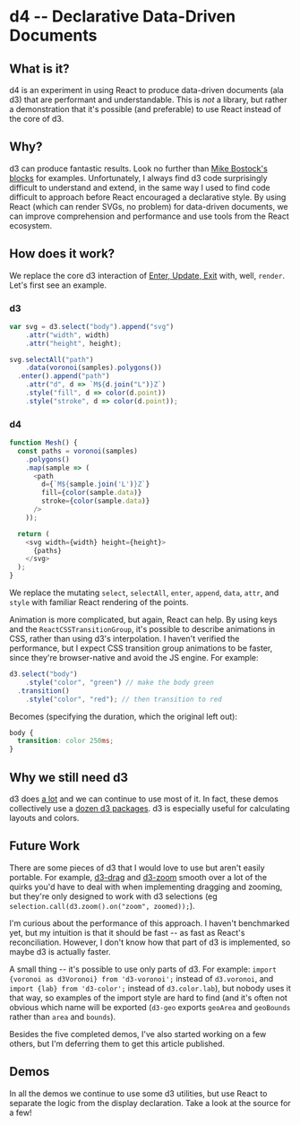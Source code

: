 # d4 -- **Declarative** Data-Driven Documents

## What is it?

d4 is an experiment in using React to produce data-driven documents (ala d3)
that are performant and understandable. This is *not* a library, but rather a
demonstration that it's possible (and preferable) to use React instead of the
core of d3.

## Why?

d3 can produce fantastic results. Look no further than [Mike Bostock's
blocks](https://bl.ocks.org/mbostock) for examples. Unfortunately, I
always find d3 code surprisingly difficult to understand and extend, in the
same way I used to find code difficult to approach before React encouraged a
declarative style. By using React (which can render SVGs, no problem) for
data-driven documents, we can improve comprehension and performance and use
tools from the React ecosystem.

## How does it work?

We replace the core d3 interaction of [Enter, Update, Exit](https://medium.com/@c_behrens/enter-update-exit-6cafc6014c36#.yty2g8g0e) with, well, `render`. Let's first see an example.

### d3

```javascript
var svg = d3.select("body").append("svg")
    .attr("width", width)
    .attr("height", height);

svg.selectAll("path")
    .data(voronoi(samples).polygons())
  .enter().append("path")
    .attr("d", d => `M${d.join("L")}Z`)
    .style("fill", d => color(d.point))
    .style("stroke", d => color(d.point));
```

### d4

```javascript
function Mesh() {
  const paths = voronoi(samples)
    .polygons()
    .map(sample => (
      <path
        d={`M${sample.join('L')}Z`}
        fill={color(sample.data)}
        stroke={color(sample.data)}
      />
    ));

  return (
    <svg width={width} height={height}>
      {paths}
    </svg>
  );
}
```

We replace the mutating `select`, `selectAll`, `enter`, `append`, `data`, `attr`, and `style` with familiar React rendering of the points.

Animation is more complicated, but again, React can help. By using keys and the `ReactCSSTransitionGroup`, it's possible to describe animations in CSS, rather than using d3's interpolation. I haven't verified the performance, but I expect CSS transition group animations to be faster, since they're browser-native and avoid the JS engine. For example:

```javascript
d3.select("body")
    .style("color", "green") // make the body green
  .transition()
    .style("color", "red"); // then transition to red
```

Becomes (specifying the duration, which the original left out):

```css
body {
  transition: color 250ms;
}
```

## Why we still need d3

d3 does [a lot](https://github.com/d3/d3/blob/master/API.md) and we can continue to use most of it. In fact, these demos collectively use a [dozen d3 packages](https://github.com/joelburget/d4/blob/master/package.json). d3 is especially useful for calculating layouts and colors.

## Future Work

There are some pieces of d3 that I would love to use but aren't easily portable. For example, [d3-drag](https://github.com/d3/d3-drag) and [d3-zoom](https://github.com/d3/d3-zoom) smooth over a lot of the quirks you'd have to deal with when implementing dragging and zooming, but they're only designed to work with d3 selections (eg `selection.call(d3.zoom().on("zoom", zoomed));`).

I'm curious about the performance of this approach. I haven't benchmarked yet, but my intuition is that it should be fast -- as fast as React's reconciliation. However, I don't know how that part of d3 is implemented, so maybe d3 is actually faster.

A small thing -- it's possible to use only parts of d3. For example: `import {voronoi as d3Voronoi} from 'd3-voronoi';` instead of `d3.voronoi`, and `import {lab} from 'd3-color';` instead of `d3.color.lab`), but nobody uses it that way, so examples of the import style are hard to find (and it's often not obvious which name will be exported (`d3-geo` exports `geoArea` and `geoBounds` rather than `area` and `bounds`).

Besides the five completed demos, I've also started working on a few others, but I'm deferring them to get this article published.

## Demos

In all the demos we continue to use some d3 utilities, but use React to separate the logic from the display declaration. Take a look at the source for a few!
